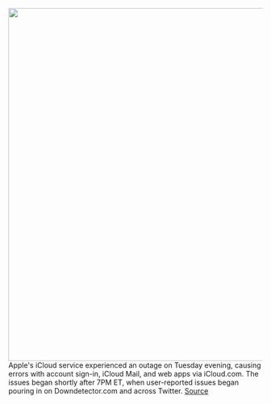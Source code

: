 <img src='https://cdn.vox-cdn.com/thumbor/2HOFnjwMokkaKP9BFSRipLHDWp8=/0x0:2040x1360/1200x800/filters:focal(857x517:1183x843)/cdn.vox-cdn.com/uploads/chorus_image/image/66887215/acastro_170731_1777_0001_v2.0.jpg' width='700px' /><br/>
Apple's iCloud service experienced an outage on Tuesday evening, causing errors with account sign-in, iCloud Mail, and web apps via iCloud.com. The issues began shortly after 7PM ET, when user-reported issues began pouring in on Downdetector.com and across Twitter.
<a href='https://www.theverge.com/2020/6/2/21278711/apple-icloud-down-outage-macos-ios-apps-calendar-mail'> Source <a/>